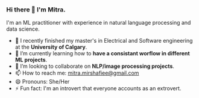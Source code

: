 ### Hi there 👋 I'm Mitra.

<!--
**mitramir55/mitramir55** is a ✨ _special_ ✨ repository because its `README.md` (this file) appears on your GitHub profile.

Here are some ideas to get you started:

- 🔭 I’m currently working on ...
- 🌱 I’m currently learning ...
- 👯 I’m looking to collaborate on ...
- 🤔 I’m looking for help with ...
- 💬 Ask me about ...
- 📫 How to reach me: ...
- 😄 Pronouns: ...
- ⚡ Fun fact: ...
-->

I'm an ML practitioner with experience in natural language processing and data science.

- 🔭 I recently finished my master's in Electrical and Software engineering at the **University of Calgary**.
- 🌱 I’m currently learning how to **have a consistant worflow in different ML projects**.
- 👯 I’m looking to collaborate on **NLP/image processing projects**.
- 📫 How to reach me: mitra.mirshafiee@gmail.com
- 😄 Pronouns: She/Her
- ⚡ Fun fact: I'm an introvert that everyone accounts as an extrovert.

